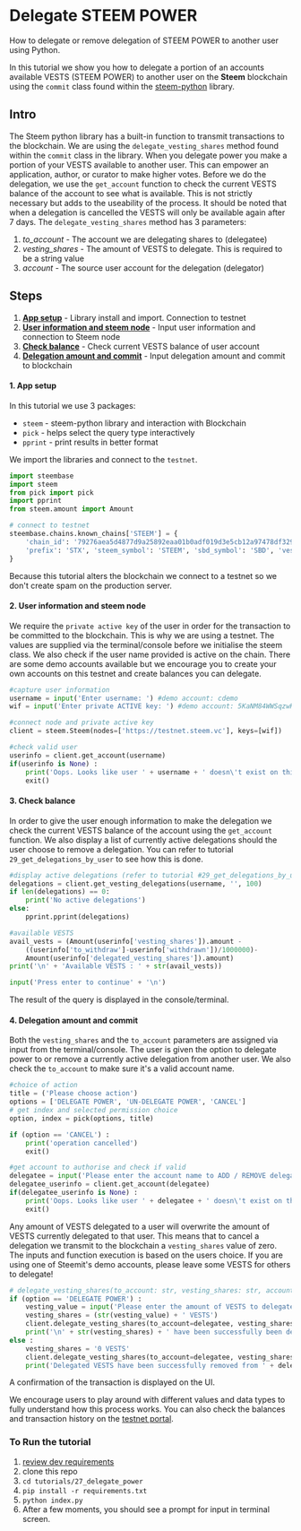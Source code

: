 # Delegate STEEM POWER

How to delegate or remove delegation of STEEM POWER to another user using Python.

In this tutorial we show you how to delegate a portion of an accounts available VESTS (STEEM POWER) to another user on the **Steem** blockchain using the `commit` class found within the [steem-python](https://github.com/steemit/steem-python) library.

## Intro

The Steem python library has a built-in function to transmit transactions to the blockchain. We are using the `delegate_vesting_shares` method found within the `commit` class in the library. When you delegate power you make a portion of your VESTS available to another user. This can empower an application, author, or curator to make higher votes. Before we do the delegation, we use the `get_account` function to check the current VESTS balance of the account to see what is available. This is not strictly necessary but adds to the useability of the process. It should be noted that when a delegation is cancelled the VESTS will only be available again after 7 days. The `delegate_vesting_shares` method has 3 parameters:

1.  _to_account_ - The account we are delegating shares to (delegatee)
1.  _vesting_shares_ - The amount of VESTS to delegate. This is required to be a string value
1.  _account_ - The source user account for the delegation (delegator)

## Steps

1.  [**App setup**](#setup) - Library install and import. Connection to testnet
1.  [**User information and steem node**](#userinfo) - Input user information and connection to Steem node
1.  [**Check balance**](#balance) - Check current VESTS balance of user account
1.  [**Delegation amount and commit**](#delegate) - Input delegation amount and commit to blockchain

#### 1. App setup <a name="setup"></a>

In this tutorial we use 3 packages:

- `steem` - steem-python library and interaction with Blockchain
- `pick` - helps select the query type interactively
- `pprint` - print results in better format

We import the libraries and connect to the `testnet`.

```python
import steembase
import steem
from pick import pick
import pprint
from steem.amount import Amount

# connect to testnet
steembase.chains.known_chains['STEEM'] = {
    'chain_id': '79276aea5d4877d9a25892eaa01b0adf019d3e5cb12a97478df3298ccdd01673',
    'prefix': 'STX', 'steem_symbol': 'STEEM', 'sbd_symbol': 'SBD', 'vests_symbol': 'VESTS'
}
```

Because this tutorial alters the blockchain we connect to a testnet so we don't create spam on the production server.

#### 2. User information and steem node <a name="userinfo"></a>

We require the `private active key` of the user in order for the transaction to be committed to the blockchain. This is why we are using a testnet. The values are supplied via the terminal/console before we initialise the steem class. We also check if the user name provided is active on the chain. There are some demo accounts available but we encourage you to create your own accounts on this testnet and create balances you can delegate.

```python
#capture user information
username = input('Enter username: ') #demo account: cdemo
wif = input('Enter private ACTIVE key: ') #demo account: 5KaNM84WWSqzwKzY82fXPaUW43idbLnPqf5SfjGxLfw6eV2kAP3

#connect node and private active key
client = steem.Steem(nodes=['https://testnet.steem.vc'], keys=[wif])

#check valid user
userinfo = client.get_account(username)
if(userinfo is None) :
    print('Oops. Looks like user ' + username + ' doesn\'t exist on this chain!')
    exit()
```

#### 3. Check balance <a name="balance"></a>

In order to give the user enough information to make the delegation we check the current VESTS balance of the account using the `get_account` function. We also display a list of currently active delegations should the user choose to remove a delegation. You can refer to tutorial `29_get_delegations_by_user` to see how this is done.

```python
#display active delegations (refer to tutorial #29_get_delegations_by_user)
delegations = client.get_vesting_delegations(username, '', 100)
if len(delegations) == 0:
	print('No active delegations')
else:
	pprint.pprint(delegations)

#available VESTS
avail_vests = (Amount(userinfo['vesting_shares']).amount - 
    ((userinfo['to_withdraw']-userinfo['withdrawn'])/1000000)-
    Amount(userinfo['delegated_vesting_shares']).amount)
print('\n' + 'Available VESTS : ' + str(avail_vests))

input('Press enter to continue' + '\n')
```

The result of the query is displayed in the console/terminal.

#### 4. Delegation amount and commit <a name="delegate"></a>

Both the `vesting_shares` and the `to_account` parameters are assigned via input from the terminal/console. The user is given the option to delegate power to or remove a currently active delegation from another user. We also check the `to_account` to make sure it's a valid account name.

```python
#choice of action
title = ('Please choose action')
options = ['DELEGATE POWER', 'UN-DELEGATE POWER', 'CANCEL']
# get index and selected permission choice
option, index = pick(options, title)

if (option == 'CANCEL') :
    print('operation cancelled')
    exit()

#get account to authorise and check if valid
delegatee = input('Please enter the account name to ADD / REMOVE delegation: ')
delegatee_userinfo = client.get_account(delegatee)
if(delegatee_userinfo is None) :
    print('Oops. Looks like user ' + delegatee + ' doesn\'t exist on this chain!')
    exit()
```

Any amount of VESTS delegated to a user will overwrite the amount of VESTS currently delegated to that user. This means that to cancel a delegation we transmit to the blockchain a `vesting_shares` value of zero. The inputs and function execution is based on the users choice. If you are using one of Steemit's demo accounts, please leave some VESTS for others to delegate!

```python
# delegate_vesting_shares(to_account: str, vesting_shares: str, account=None)
if (option == 'DELEGATE POWER') :
    vesting_value = input('Please enter the amount of VESTS to delegate: ')
    vesting_shares = (str(vesting_value) + ' VESTS')
    client.delegate_vesting_shares(to_account=delegatee, vesting_shares=vesting_shares, account=username)
    print('\n' + str(vesting_shares) + ' have been successfully been delegated to ' + delegatee)
else :
    vesting_shares = '0 VESTS'
    client.delegate_vesting_shares(to_account=delegatee, vesting_shares=vesting_shares, account=username)
    print('Delegated VESTS have been successfully removed from ' + delegatee)
```

A confirmation of the transaction is displayed on the UI.

We encourage users to play around with different values and data types to fully understand how this process works. You can also check the balances and transaction history on the [testnet portal](http://condenser.steem.vc/).

### To Run the tutorial

1.  [review dev requirements](https://github.com/steemit/devportal-tutorials-py/tree/master/tutorials/00_getting_started#dev-requirements)
1.  clone this repo
1.  `cd tutorials/27_delegate_power`
1.  `pip install -r requirements.txt`
1.  `python index.py`
1.  After a few moments, you should see a prompt for input in terminal screen.